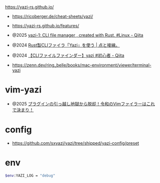 https://yazi-rs.github.io/

- https://ricoberger.de/cheat-sheets/yazi/

- https://yazi-rs.github.io/features/

- @2025 [yazi-1: CLI file manager , created with Rust. #Linux - Qiita](https://qiita.com/mjr_55/items/f027da4ebba3f36dd926)
- @2024 [Rust製CLIファイラ「Yazi」を使う | 点と接線。](https://riq0h.jp/2024/10/29/201909/)
- @2024 [【CLIファイルファインダー】yazi #初心者 - Qiita](https://qiita.com/darallium/items/ae7060ff66ff1214bcec)
- https://zenn.dev/ring_belle/books/mac-environment/viewer/terminal-yazi

# vim-yazi

- @2025 [プラグインの引っ越し地獄から脱却！令和のVimファイラーはこれで決まり！](https://zenn.dev/1227yukimura/articles/introduce-vim-yazi)

# config

- https://github.com/sxyazi/yazi/tree/shipped/yazi-config/preset

# env

```sh
$env:YAZI_LOG = "debug"
```
